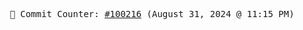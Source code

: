 <p align="center">
    <samp>
        📮 Commit Counter: <a href="https://github.com/Javascript-void0/Javascript-void0/commits/main">#100216</a> (August 31, 2024 @ 11:15 PM)
    </samp>
</p>